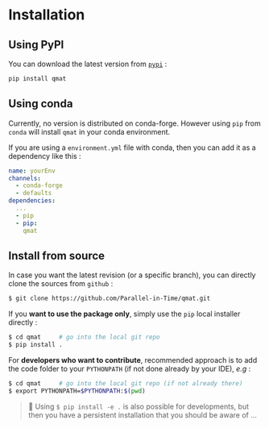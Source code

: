 
# Installation

## Using PyPI

You can download the latest version from [`pypi`](https://pypi.org/) :

```bash
pip install qmat
```

## Using conda

Currently, no version is distributed on conda-forge. However using `pip` from `conda` will install `qmat` in your conda environment.

If you are using a `environment.yml` file with conda, then you can add it as a dependency like this :

```yaml
name: yourEnv
channels:
  - conda-forge
  - defaults
dependencies:
  ...
  - pip
  - pip:
    qmat
```

## Install from source

In case you want the latest revision (or a specific branch), you can directly clone the sources from `github` :

```bash
$ git clone https://github.com/Parallel-in-Time/qmat.git
```

If you **want to use the package only**, simply use the `pip` local installer directly :

```bash
$ cd qmat     # go into the local git repo
$ pip install .
```

For **developers who want to contribute**, recommended approach is to add 
the code folder to your `PYTHONPATH` (if not done already by your IDE), _e.g_ :

```bash
$ cd qmat     # go into the local git repo (if not already there)
$ export PYTHONPATH=$PYTHONPATH:$(pwd)
```

> 🔔 Using `$ pip install -e .` is also possible for developments, but then you have a persistent installation that you should be aware of ...





